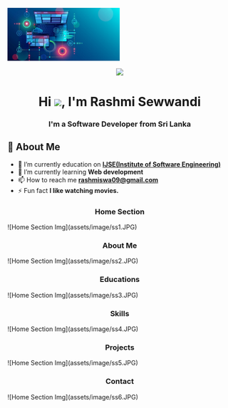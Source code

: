 
<a href="#"><img width="50%" height="" src="assets/images/se.jpg" height="175px"/></a>
<p align="center">
  <img src="https://readme-typing-svg.herokuapp.com?color=%2364F74E&center=true&vCenter=true&width=440&height=45&lines=Hi%2C+I'm+Rashmi+Sewwandi;Study+@+IJSE">
</p>
<h1 align="center">Hi <img src="https://raw.githubusercontent.com/MartinHeinz/MartinHeinz/master/wave.gif" width="30px">, I'm Rashmi Sewwandi</h1>
<h3 align="center">I'm a Software Developer from Sri Lanka</h3>

## 🙋‍️ About Me
- 🔭 I’m currently education on **[IJSE(Institute of Software Engineering)](https://www.ijse.lk/)**
- 🌱 I’m currently learning **Web development**
- 📫 How to reach me **rashmiswa09@gmail.com**
- ⚡ Fun fact **I like watching movies.**

<h3 align="center">Home Section</h3>
![Home Section Img](assets/image/ss1.JPG)
<h3 align="center">About Me</h3>
![Home Section Img](assets/image/ss2.JPG)
<h3 align="center">Educations</h3>
![Home Section Img](assets/image/ss3.JPG)
<h3 align="center">Skills</h3>
![Home Section Img](assets/image/ss4.JPG)
<h3 align="center">Projects</h3>
![Home Section Img](assets/image/ss5.JPG)
<h3 align="center">Contact</h3>
![Home Section Img](assets/image/ss6.JPG)

